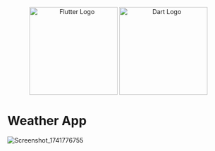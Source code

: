 <p align="center"> <img src="[https://raw.githubusercontent.com/flutter/website/main/src/assets/images/flutter-lockup.png](https://github.com/dart-lang/site-shared/blob/main/src/_assets/image/flutter/icon/64.png?raw=1
)" width="200" alt="Flutter Logo"> <img src="https://upload.wikimedia.org/wikipedia/commons/7/7e/Dart-logo.png" width="200" alt="Dart Logo"> </p>

# Weather App
![Screenshot_1741776755](https://github.com/user-attachments/assets/5683d563-d75e-43dc-89d8-0d9ca8a251bd)




